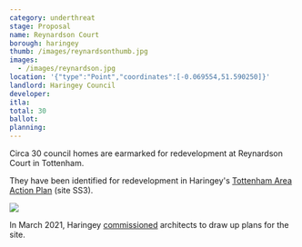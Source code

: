 ```yaml
---
category: underthreat
stage: Proposal
name: Reynardson Court 
borough: haringey
thumb: /images/reynardsonthumb.jpg
images:
  - /images/reynardson.jpg
location: '{"type":"Point","coordinates":[-0.069554,51.590250]}'
landlord: Haringey Council
developer:
itla:
total: 30
ballot:
planning:
---
```

Circa 30 council homes are earmarked for redevelopment at Reynardson Court in Tottenham. 

They have been identified for redevelopment in Haringey's [Tottenham Area Action Plan](https://www.haringey.gov.uk/sites/haringeygovuk/files/final_haringey_tottenham_aap_dtp_online.pdf) (site SS3). 

<img src="/images/reynardson2.png" class="img-fluid rounded img-thumbnail">

In March 2021, Haringey [commissioned](https://www.minutes.haringey.gov.uk/ieDecisionDetails.aspx?ID=2559) architects to draw up plans for the site.
